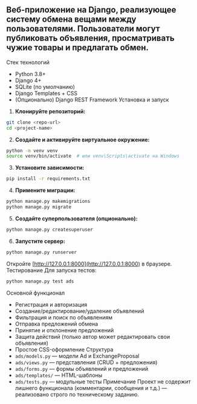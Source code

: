 Веб-приложение на Django, реализующее систему обмена вещами между пользователями. Пользователи могут публиковать объявления, просматривать чужие товары и предлагать обмен.
---
Стек технологий
- Python 3.8+
- Django 4+
- SQLite (по умолчанию)
- Django Templates + CSS
- (Опционально) Django REST Framework
Установка и запуск
1. **Клонируйте репозиторий:**
```bash
git clone <repo-url>
cd <project-name>
```
2. **Создайте и активируйте виртуальное окружение:**
```bash
python -m venv venv
source venv/bin/activate  # или venv\Scripts\activate на Windows
```
3. **Установите зависимости:**
```bash
pip install -r requirements.txt
```
4. **Примените миграции:**
```bash
python manage.py makemigrations
python manage.py migrate
```
5. **Создайте суперпользователя (опционально):**
```bash
python manage.py createsuperuser
```
6. **Запустите сервер:**
```bash
python manage.py runserver
```
Откройте [http://127.0.0.1:8000](http://127.0.0.1:8000) в браузере.
Тестирование
Для запуска тестов:
```bash
python manage.py test ads
```
Основной функционал
- Регистрация и авторизация
- Создание/редактирование/удаление объявлений
- Фильтрация и поиск по объявлениям
- Отправка предложений обмена
- Принятие и отклонение предложений
- Защита действий (только автор может редактировать свои объявления)
- Простое CSS-оформление
Структура
- `ads/models.py` — модели Ad и ExchangeProposal
- `ads/views.py` — представления (CRUD + предложения)
- `ads/forms.py` — формы объявлений и предложений
- `ads/templates/` — HTML-шаблоны
- `ads/tests.py` — модульные тесты
Примечание
Проект не содержит лишнего функционала (комментарии, сообщения и т.д.) — реализовано строго по техническому заданию.
